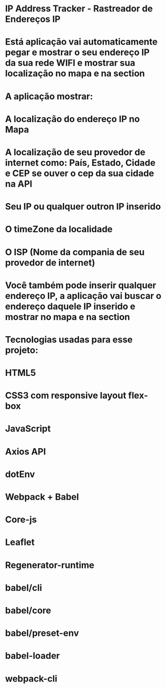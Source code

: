 # IP Address Tracker - Rastreador de Endereços IP

# Está aplicação vai automaticamente pegar e mostrar o seu endereço IP da sua rede WIFI e mostrar sua localização no mapa e na section

# A aplicação mostrar: 
# A localização do endereço IP no Mapa
# A localização de seu provedor de internet como: País, Estado, Cidade e CEP se ouver o cep da sua cidade na API
# Seu IP ou qualquer outron IP inserido
# O timeZone da localidade
# O ISP (Nome da compania de seu provedor de internet)

# Você também pode inserir qualquer endereço IP, a aplicação vai buscar o endereço daquele IP inserido e mostrar no mapa e na section

# Tecnologias usadas para esse projeto:
# HTML5
# CSS3 com responsive layout flex-box
# JavaScript
# Axios API
# dotEnv
# Webpack + Babel
# Core-js
# Leaflet
# Regenerator-runtime
# babel/cli
# babel/core
# babel/preset-env
# babel-loader
# webpack-cli
